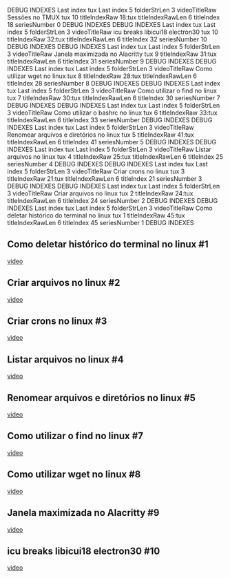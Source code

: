 DEBUG INDEXES
Last index tux
Last index 5
folderStrLen 3
videoTitleRaw Sessões no TMUX tux 10
titleIndexRaw 18:tux
titleIndexRawLen 6
titleIndex 18
seriesNumber 0
DEBUG INDEXES
DEBUG INDEXES
Last index tux
Last index 5
folderStrLen 3
videoTitleRaw icu breaks libicui18 electron30 tux 10
titleIndexRaw 32:tux
titleIndexRawLen 6
titleIndex 32
seriesNumber 10
DEBUG INDEXES
DEBUG INDEXES
Last index tux
Last index 5
folderStrLen 3
videoTitleRaw Janela maximizada no Alacritty tux 9
titleIndexRaw 31:tux
titleIndexRawLen 6
titleIndex 31
seriesNumber 9
DEBUG INDEXES
DEBUG INDEXES
Last index tux
Last index 5
folderStrLen 3
videoTitleRaw Como utilizar wget no linux tux 8
titleIndexRaw 28:tux
titleIndexRawLen 6
titleIndex 28
seriesNumber 8
DEBUG INDEXES
DEBUG INDEXES
Last index tux
Last index 5
folderStrLen 3
videoTitleRaw Como utilizar o find no linux tux 7
titleIndexRaw 30:tux
titleIndexRawLen 6
titleIndex 30
seriesNumber 7
DEBUG INDEXES
DEBUG INDEXES
Last index tux
Last index 5
folderStrLen 3
videoTitleRaw Como utilizar o bashrc no linux tux 6
titleIndexRaw 33:tux
titleIndexRawLen 6
titleIndex 33
seriesNumber
DEBUG INDEXES
DEBUG INDEXES
Last index tux
Last index 5
folderStrLen 3
videoTitleRaw Renomear arquivos e diretórios no linux tux 5
titleIndexRaw 41:tux
titleIndexRawLen 6
titleIndex 41
seriesNumber 5
DEBUG INDEXES
DEBUG INDEXES
Last index tux
Last index 5
folderStrLen 3
videoTitleRaw Listar arquivos no linux tux 4
titleIndexRaw 25:tux
titleIndexRawLen 6
titleIndex 25
seriesNumber 4
DEBUG INDEXES
DEBUG INDEXES
Last index tux
Last index 5
folderStrLen 3
videoTitleRaw Criar crons no linux tux 3
titleIndexRaw 21:tux
titleIndexRawLen 6
titleIndex 21
seriesNumber 3
DEBUG INDEXES
DEBUG INDEXES
Last index tux
Last index 5
folderStrLen 3
videoTitleRaw Criar arquivos no linux tux 2
titleIndexRaw 24:tux
titleIndexRawLen 6
titleIndex 24
seriesNumber 2
DEBUG INDEXES
DEBUG INDEXES
Last index tux
Last index 5
folderStrLen 3
videoTitleRaw Como deletar histórico do terminal no linux tux 1
titleIndexRaw 45:tux
titleIndexRawLen 6
titleIndex 45
seriesNumber 1
DEBUG INDEXES
## Como deletar histórico do terminal no linux #1
[video](https://youtu.be/L-XhNE26hn4)
## Criar arquivos no linux #2
[video](https://youtu.be/wTTsmydDi74)
## Criar crons no linux #3
[video](https://youtu.be/iW9AJ_69aOo)
## Listar arquivos no linux #4
[video](https://youtu.be/rhn7XAVB0vY)
## Renomear arquivos e diretórios no linux #5
[video](https://youtu.be/lqGXlcsrI7Q)


## Como utilizar o find no linux #7
[video](https://youtu.be/-oRdOdHpG34)
## Como utilizar wget no linux #8
[video](https://youtu.be/vAwDOTIJVNc)
## Janela maximizada no Alacritty #9
[video](https://youtu.be/Sces_msOmEg)
## icu breaks libicui18 electron30 #10
[video](https://youtu.be/VRG71B9ST68)
